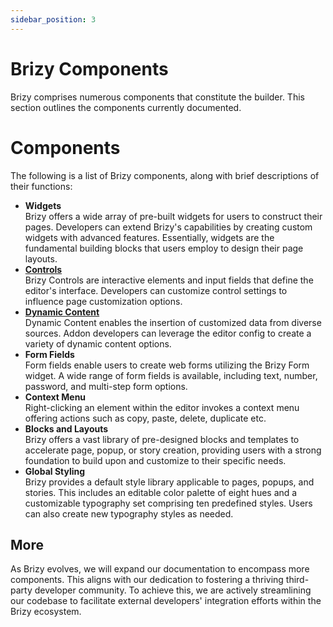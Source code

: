 ```yaml
---
sidebar_position: 3
---
```


# Brizy Components

Brizy comprises numerous components that constitute the builder. This section outlines the components currently documented.

# Components

The following is a list of Brizy components, along with brief descriptions of their functions:

- **Widgets** <br />
Brizy offers a wide array of pre-built widgets for users to construct their pages. Developers can extend Brizy's capabilities by creating custom widgets with advanced features. Essentially, widgets are the fundamental building blocks that users employ to design their page layouts.
- [**Controls**](/docs-internals/using-controls/usage) <br />
Brizy Controls are interactive elements and input fields that define the editor's interface. Developers can customize control settings to influence page customization options.
- [**Dynamic Content**](/docs-internals/control-arguments/dynamic-content) <br />
Dynamic Content enables the insertion of customized data from diverse sources. Addon developers can leverage the editor config to create a variety of dynamic content options.
- **Form Fields** <br />
Form fields enable users to create web forms utilizing the Brizy Form widget. A wide range of form fields is available, including text, number, password, and multi-step form options.
- **Context Menu** <br />
Right-clicking an element within the editor invokes a context menu offering actions such as copy, paste, delete, duplicate etc.
- **Blocks and Layouts** <br />
Brizy offers a vast library of pre-designed blocks and templates to accelerate page, popup, or story creation, providing users with a strong foundation to build upon and customize to their specific needs.
- **Global Styling** <br />
Brizy provides a default style library applicable to pages, popups, and stories. This includes an editable color palette of eight hues and a customizable typography set comprising ten predefined styles. Users can also create new typography styles as needed.

## More
As Brizy evolves, we will expand our documentation to encompass more components. This aligns with our dedication to fostering a thriving third-party developer community. To achieve this, we are actively streamlining our codebase to facilitate external developers' integration efforts within the Brizy ecosystem.
